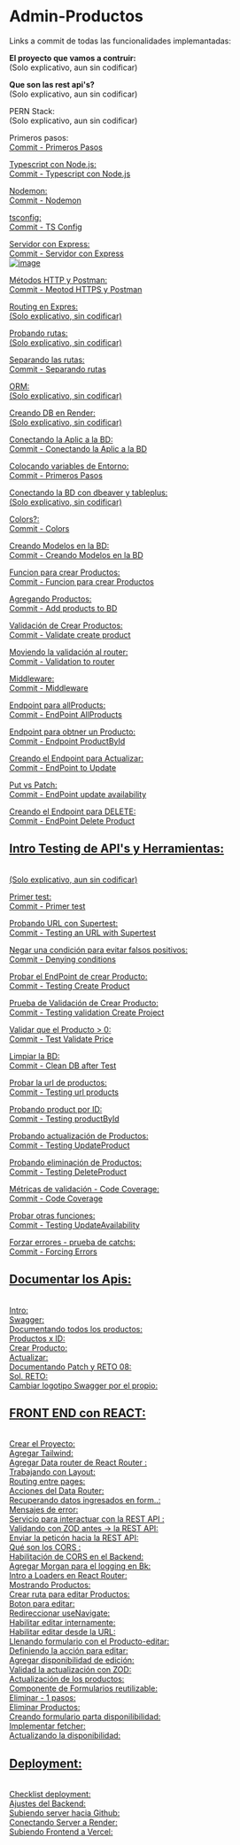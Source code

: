 # Admin-Productos
Links a commit de todas las funcionalidades implemantadas:

<strong>El proyecto que vamos a contruir:</strong><br>
(Solo explicativo, aun sin codificar)

<b>Que son las rest api's?</b><br>
(Solo explicativo, aun sin codificar)

PERN Stack:<br>
(Solo explicativo, aun sin codificar)

Primeros pasos:<br>
<a href="https://github.com/PabIoTorrecillas/Admin-Productos/commit/e00f83674fd6b8fccaaa28c59e5f8a81fb9e7bac">Commit - Primeros Pasos

Typescript con Node.js: <br>
<a href="https://github.com/PabIoTorrecillas/Admin-Productos/commit/09a6ac146a8555ffc28e5f3f401ca03e7e096594">Commit - Typescript con Node.js

Nodemon:<br>
<a href="https://github.com/PabIoTorrecillas/Admin-Productos/commit/d96a96013ad05db8d5d559db0348009133d58ba4">Commit - Nodemon

tsconfig:<br>
<a href="https://github.com/PabIoTorrecillas/Admin-Productos/commit/03c5f6ee39c21b0623d2df11c4282d396dfaea6b">Commit - TS Config

Servidor con Express:<br>
<a href="https://github.com/PabIoTorrecillas/Admin-Productos/commit/fb0ae0b50da85f81cd1dbeb6712a5df6c596f039">Commit - Servidor con Express<br>
![image](https://github.com/user-attachments/assets/bd081843-1354-428d-9969-ccbf3b5309ef)

Métodos HTTP y Postman:<br>
<a href="https://github.com/PabIoTorrecillas/Admin-Productos/commit/41ea48b47e8bf007b7db59cb4def44d553a2c53c">Commit - Meotod HTTPS y Postman

Routing en Expres:<br>
(Solo explicativo, sin codificar)

Probando rutas:<br>
(Solo explicativo, sin codificar)

Separando las rutas:<br>
<a href="https://github.com/PabIoTorrecillas/Admin-Productos/commit/ac42aaa371396da4544f1163a3e5dce46a0cd1f7">Commit - Separando rutas

ORM:<br>
(Solo explicativo, sin codificar)

Creando DB en Render:<br>
(Solo explicativo, sin codificar)

Conectando la Aplic a la BD:<br>
<a href="https://github.com/PabIoTorrecillas/Admin-Productos/commit/3d95840e8f2609f86ba555a09279b199b7aa1fbc">Commit - Conectando la Aplic a la BD

Colocando variables de Entorno:<br>
<a href="https://github.com/PabIoTorrecillas/Admin-Productos/commit/445bacb8f02b0dd35d48a3570b733ec238851630">Commit - Primeros Pasos

Conectando la BD con dbeaver y tableplus:<br>
(Solo explicativo, sin codificar)

Colors?:<br>
<a href="https://github.com/PabIoTorrecillas/Admin-Productos/commit/09b38dc7b2aafa2e0f3db85765e8dd94d73b3b16">Commit - Colors

Creando Modelos en la BD:<br>
<a href="https://github.com/PabIoTorrecillas/Admin-Productos/commit/5ef41c9be2a9f157ca8173b399456d7a5eee0e49">Commit - Creando Modelos en la BD

Funcion para crear Productos:<br>
<a href="https://github.com/PabIoTorrecillas/Admin-Productos/commit/2f49f9f549bd69650a7544f19a8783427d4457f8">Commit - Funcion para crear Productos

Agregando Productos:<br>
<a href="https://github.com/PabIoTorrecillas/Admin-Productos/commit/3ac7fa621ee9af6a22d68154fa6f7d7e1a1782e1">Commit - Add products to BD

Validación de Crear Productos:<br>
<a href="https://github.com/PabIoTorrecillas/Admin-Productos/commit/0889523e5665ace0bf72ec5195c5d1d17e0430c6">Commit - Validate create product

Moviendo la validación al router:<br>
<a href="https://github.com/PabIoTorrecillas/Admin-Productos/commit/85c8f3cdf41a13e4540b59933af82298cc54d73f">Commit - Validation to router

Middleware:<br>
<a href="https://github.com/PabIoTorrecillas/Admin-Productos/commit/e2229f81ca6c41667aeac199e53263e2e77dbddc">Commit - Middleware

Endpoint para allProducts:<br>
<a href="https://github.com/PabIoTorrecillas/Admin-Productos/commit/005ec847d673de21a9fab42a19de9cbba591a996">Commit - EndPoint AllProducts

Endpoint para obtner un Producto:<br>
<a href="https://github.com/PabIoTorrecillas/Admin-Productos/commit/3191ad87ee69894b0cc52584284c6a47779867bd">Commit - Endpoint ProductById

Creando el Endpoint para Actualizar:<br>
<a href="https://github.com/PabIoTorrecillas/Admin-Productos/commit/0476ed5410e86289675837c269ac0e53c4970351">Commit - EndPoint to Update

Put vs Patch:<br>
<a href="https://github.com/PabIoTorrecillas/Admin-Productos/commit/d3b6658a2dd701336e69f796e82eacf1822d3bd2">Commit - EndPoint update availability

Creando el Endpoint para DELETE:<br>
<a href="https://github.com/PabIoTorrecillas/Admin-Productos/commit/4ba20a5d9ff07dee5fe970facb5365b25c1c3704">Commit - EndPoint Delete Product

<h2>Intro Testing de API's y Herramientas:</h2><br>
(Solo explicativo, aun sin codificar)

Primer test:<br>
<a href="https://github.com/PabIoTorrecillas/Admin-Productos/commit/44429084195dd9ce427bca682741fe37ea87ec03">Commit - Primer test

Probando URL con Supertest:<br>
<a href="https://github.com/PabIoTorrecillas/Admin-Productos/commit/43dda113f3713818c3e143cff32cbdff6cdedcbb">Commit - Testing an URL with Supertest

Negar una condición para evitar falsos positivos:<br>
<a href="https://github.com/PabIoTorrecillas/Admin-Productos/commit/df436cd24a8c7bb0fbdbc36d91c3fc7cc676d52f">Commit - Denying conditions

Probar el EndPoint de crear Producto:<br>
<a href="https://github.com/PabIoTorrecillas/Admin-Productos/commit/749e5f850f133686e0d621fd9670641c05c7755b">Commit - Testing Create Product

Prueba de Validación de Crear Producto:<br>
<a href="https://github.com/PabIoTorrecillas/Admin-Productos/commit/71a658569ae9b9f473c447e3f73a50a0c5a9f534">Commit - Testing validation Create Project

Validar que el Producto > 0:<br>
<a href="https://github.com/PabIoTorrecillas/Admin-Productos/commit/afd274b4b8ec8a56d91cf2c2012ff3bcdad3a26e">Commit - Test Validate Price

Limpiar la BD:<br>
<a href="https://github.com/PabIoTorrecillas/Admin-Productos/commit/a6e3c6462acdf08eeb3e9489cb039686e4d28ee7">Commit - Clean DB after Test
 
Probar la url de productos:<br>
<a href="https://github.com/PabIoTorrecillas/Admin-Productos/commit/974556b74287bbb7c7bd58c0e35f01d4e6d49657">Commit - Testing url products

Probando product por ID:<br>
<a href="https://github.com/PabIoTorrecillas/Admin-Productos/commit/6fda5df757fed268c5d6bda6fa83ca9dfa1dc94b">Commit - Testing productById

Probando actualización de Productos:<br>
<a href="https://github.com/PabIoTorrecillas/Admin-Productos/commit/93d74ee1b32809502e02ef0d21d8bfde33d9c260">Commit - Testing UpdateProduct

Probando eliminación de Productos:<br>
<a href="https://github.com/PabIoTorrecillas/Admin-Productos/commit/63f39bd08f15c9c7812fa1fc79d310490d0bbd0c">Commit - Testing DeleteProduct

Métricas de validación - Code Coverage:<br>
<a href="https://github.com/PabIoTorrecillas/Admin-Productos/commit/3a1a1923f04daf64e8a55508820c154259afedb8">Commit - Code Coverage

Probar otras funciones:<br>
<a href="https://github.com/PabIoTorrecillas/Admin-Productos/commit/1215e0a856b6d7e33d3b4cf2c086ab612d9aeaec">Commit - Testing UpdateAvailability

Forzar errores - prueba de catchs:<br>
<a href="https://github.com/PabIoTorrecillas/Admin-Productos/commit/71806c497815aa7e5fe938e1e9d55e31cdac608d">Commit - Forcing Errors


<h2>Documentar los Apis:</h2><br>
Intro:<br>
Swagger:<br>
Documentando todos los productos:<br>
Productos x ID:<br>
Crear Producto:<br>
Actualizar:<br>
Documentando Patch y RETO 08:<br>
Sol. RETO:<br>
Cambiar logotipo Swagger por el propio:<br>


<h2>FRONT END con REACT:</h2><br>
Crear el Proyecto:<br>
Agregar Tailwind:<br>
Agregar Data router de React Router :<br>
Trabajando con Layout:<br>
Routing entre pages:<br>
Acciones del Data Router:<br>
Recuperando datos ingresados en form..:<br>
Mensajes de error:<br>
Servicio para interactuar con la REST API :<br>
Validando con ZOD antes -> la REST API:<br>
Enviar la peticón hacia la REST API:<br>
Qué son los CORS :<br>
Habilitación de CORS en el Backend:<br>
Agregar Morgan para el logging en Bk:<br>
Intro a Loaders en React Router:<br>
Mostrando Productos:<br>
Crear ruta para editar Productos:<br>
Boton para editar:<br>
Redireccionar useNavigate:<br>
Habilitar editar internamente:<br>
Habilitar editar desde la URL:<br>
Llenando formulario con el Producto-editar:<br>
Definiendo la acción para editar:<br>
Agregar disponibilidad de edición:<br>
Validad la actualización con ZOD:<br>
Actualización de los productos:<br>
Componente de Formularios reutilizable:<br>
Eliminar - 1 pasos:<br>
Eliminar Productos:<br>
Creando formulario parta disponilibilidad:<br>
Implementar fetcher:<br>
Actualizando la disponibilidad:<br>

<h2>Deployment:</h2><br>
Checklist deployment:<br>
Ajustes del Backend:<br>
Subiendo server hacia Github:<br>
Conectando Server a Render:<br>
Subiendo Frontend a Vercel:<br>
